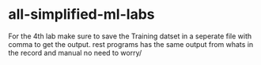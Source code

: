 # all-simplified-ml-labs
For the 4th lab make sure to save the Training datset in a seperate file with comma to get the output. rest programs has the same output from whats in the record and manual no need to worry/
